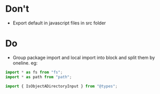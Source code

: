 # Don't

- Export default in javascript files in src folder

# Do

- Group package import and local import into block and split them by oneline. eg:

```js
import * as fs from "fs";
import * as path from "path";

import { IsObjectADirectoryInput } from "@types";
```
